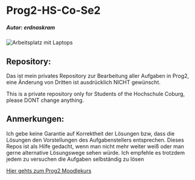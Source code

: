 <html lang="de">
    <div id="title">
        <h1>Prog2-HS-Co-Se2</h1>
        <h5>Autor: erdnaskram</h5>
    </div>
    <div class="inhalt_box">
            <img src="https://images.unsplash.com/photo-1519389950473-47ba0277781c?ixlib=rb-1.2.1&ixid=eyJhcHBfaWQiOjEyMDd9&auto=format&fit=crop&w=2250&q=80" alt="Arbeitsplatz mit Laptops">
            <h2>Repository:</h2>
            <p>Das ist mein privates Repository zur Bearbeitung aller Aufgaben in Prog2, 
                eine Änderung von Dritten ist ausdrücklich NICHT gewünscht.</p>
            <p>This is a private repository only for Students of the Hochschule Coburg, please DONT change anything.</p>
            <h2>Anmerkungen:</h2>
            <p>Ich gebe keine Garantie auf Korrektheit der Lösungen bzw, dass die Lösungen den Vorstellungen 
            des Aufgabenstellers entsprechen. Dieses Repos ist als Hilfe gedacht, wenn man nicht mehr weiter 
            weiß oder man gerne alternative Lösungswege sehen würde. Ich empfehle es trotzdem jedem zu versuchen die Aufgaben selbständig zu lösen
            </p>
    </div>
    <div id="intern_link">
        <a id="moodlekurs" href="https://moodle.hs-coburg.de/course/view.php?id=7870">
        Hier gehts zum Prog2 Moodlekurs
        </a>
    </div>
</html>
